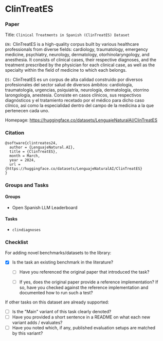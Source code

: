 # ClinTreatES

### Paper

Title: `Clinical Treatments in Spanish (ClinTreatES) Dataset`

`EN:` ClinTreatES is a high-quality corpus built by various healthcare professionals from diverse fields: cardiology, traumatology, emergency medicine, psychiatry, neurology, dermatology, otorhinolaryngology, and anesthesia. It consists of clinical cases, their respective diagnoses, and the treatment prescribed by the physician for each clinical case, as well as the specialty within the field of medicine to which each belongs.

`ES:` ClinTreatES es un corpus de alta calidad construido por diversos profesionales del sector salud de diversos ámbitos: cardiología, traumatología, urgencias, psiquiatría, neurología, dermatología, otorrino larongología, anestesia. Consiste en casos clínicos, sus respectivos diagnósticos y el tratamiento recetado por el médico para dicho caso clínico, así como la especialidad dentro del campo de la medicina a la que pertenecen cada uno. 

Homepage: https://huggingface.co/datasets/LenguajeNaturalAI/ClinTreatES


### Citation

```
@software{clintreates24,
  author = {LenguajeNatural.AI},
  title = {ClinTreatES},
  month = March,
  year = 2024,
  url = {https://huggingface.co/datasets/LenguajeNaturalAI/ClinTreatES}
}
```

### Groups and Tasks

#### Groups

* Open Spanish LLM Leaderboard

#### Tasks

* `clindiagnoses`

### Checklist

For adding novel benchmarks/datasets to the library:
* [x] Is the task an existing benchmark in the literature?
  * [ ] Have you referenced the original paper that introduced the task?
  * [ ] If yes, does the original paper provide a reference implementation? If so, have you checked against the reference implementation and documented how to run such a test?


If other tasks on this dataset are already supported:
* [ ] Is the "Main" variant of this task clearly denoted?
* [ ] Have you provided a short sentence in a README on what each new variant adds / evaluates?
* [ ] Have you noted which, if any, published evaluation setups are matched by this variant?
